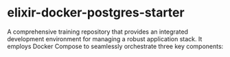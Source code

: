 # elixir-docker-postgres-starter
A comprehensive training repository that provides an integrated development environment for managing a robust application stack. It employs Docker Compose to seamlessly orchestrate three key components:
